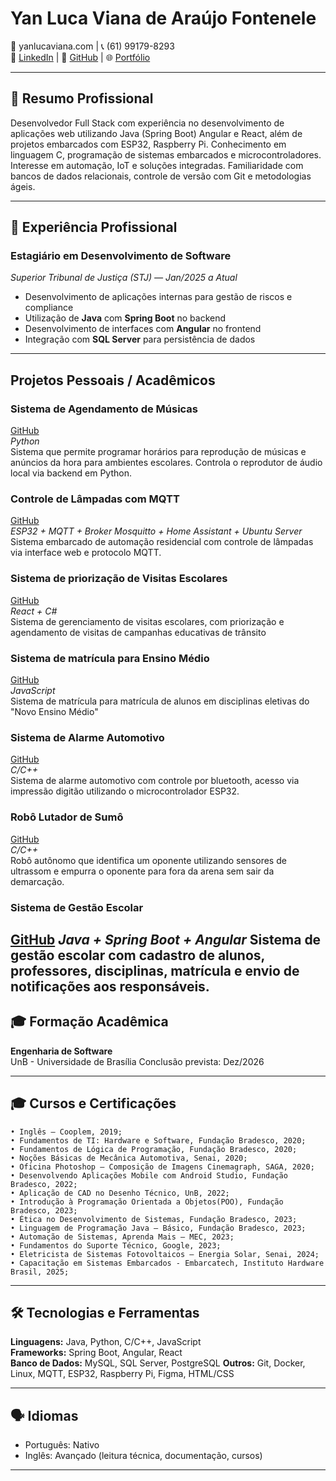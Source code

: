 # **Yan Luca Viana de Araújo Fontenele**

📧 yanlucaviana.com | 📞 (61) 99179-8293  
🔗 [LinkedIn](https://www.linkedin.com/in/yan-luca-060a54209/) | 🐙 [GitHub](https://github.com/yan-luca) | 🌐 [Portfólio](https://github.com/yan-luca/yan-luca)

---

## 🧭 Resumo Profissional

Desenvolvedor Full Stack com experiência no desenvolvimento de aplicações web utilizando Java (Spring Boot) Angular e React, além de projetos embarcados com ESP32, Raspberry Pi. Conhecimento em linguagem C,  programação de sistemas embarcados e microcontroladores. Interesse em automação, IoT e soluções integradas. Familiaridade com bancos de dados relacionais, controle de versão com Git e metodologias ágeis.

---

## 💼 Experiência Profissional


### **Estagiário em Desenvolvimento de Software**  
*Superior Tribunal de Justiça (STJ) — Jan/2025 a Atual*  
- Desenvolvimento de aplicações internas para gestão de riscos e compliance  
- Utilização de **Java** com **Spring Boot** no backend  
- Desenvolvimento de interfaces com **Angular** no frontend  
- Integração com **SQL Server** para persistência de dados  
---

## Projetos Pessoais / Acadêmicos

### **Sistema de Agendamento de Músicas**  
[GitHub](https://github.com/yan-luca/yan-luca/tree/main/Sirene%20Musical)  
*Python*  
Sistema que permite programar horários para reprodução de músicas e anúncios da hora para ambientes escolares. Controla o reprodutor de áudio local via backend em Python.

### **Controle de Lâmpadas com MQTT**  
[GitHub](https://github.com/yan-luca/yan-luca/tree/main/Automacao%20Residencial)  
*ESP32 + MQTT + Broker Mosquitto + Home Assistant + Ubuntu Server*  
Sistema embarcado de automação residencial com controle de lâmpadas via interface web e protocolo MQTT.
### **Sistema de priorização de Visitas Escolares**  
[GitHub](https://github.com/orgs/fga-eps-mds/teams/2023-1-dnit/repositories)  
*React + C#*  
Sistema de gerenciamento de visitas escolares, com priorização e agendamento de visitas de campanhas educativas de trânsito

### **Sistema de matrícula para Ensino Médio**
[GitHub](https://github.com/mdsreq-fga-unb/2023.2-Matriculai)  
*JavaScript*  
Sistema de matrícula para matrícula de alunos em disciplinas eletivas do "Novo Ensino Médio"

### **Sistema de Alarme Automotivo**  
[GitHub](https://github.com/yan-luca/yan-luca/tree/main/Alarme%20Automotivo)  
*C/C++*  
Sistema de alarme automotivo com controle por bluetooth, acesso via impressão digitão  utilizando o microcontrolador ESP32.
### **Robô Lutador de Sumô**
[GitHub](https://github.com/yan-luca/yan-luca/tree/main/Robo%20Sumo)   
*C/C++*  
Robô autônomo que identifica um oponente utilizando sensores de ultrassom e empurra o oponente para fora da arena sem sair da demarcação.

### **Sistema de Gestão Escolar**
[GitHub](https://github.com/carlinn1/EduNotify)
*Java + Spring Boot + Angular*
Sistema de gestão escolar com cadastro de alunos, professores, disciplinas, matrícula e envio de notificações aos responsáveis.
---

## 🎓 Formação Acadêmica

**Engenharia de Software**  
UnB - Universidade de Brasília
Conclusão prevista: Dez/2026

---

## 🎓 Cursos e Certificações

    • Inglês – Cooplem, 2019;
    • Fundamentos de TI: Hardware e Software, Fundação Bradesco, 2020;
    • Fundamentos de Lógica de Programação, Fundação Bradesco, 2020;
    • Noções Básicas de Mecânica Automotiva, Senai, 2020;
    • Oficina Photoshop – Composição de Imagens Cinemagraph, SAGA, 2020;
    • Desenvolvendo Aplicações Mobile com Android Studio, Fundação Bradesco, 2022;
    • Aplicação de CAD no Desenho Técnico, UnB, 2022;
    • Introdução à Programação Orientada a Objetos(POO), Fundação Bradesco, 2023;
    • Ética no Desenvolvimento de Sistemas, Fundação Bradesco, 2023;
    • Linguagem de Programação Java – Básico, Fundação Bradesco, 2023;
    • Automação de Sistemas, Aprenda Mais – MEC, 2023;
    • Fundamentos do Suporte Técnico, Google, 2023;
    • Eletricista de Sistemas Fotovoltaicos – Energia Solar, Senai, 2024;
    • Capacitação em Sistemas Embarcados - Embarcatech, Instituto Hardware Brasil, 2025;
---

## 🛠️ Tecnologias e Ferramentas

**Linguagens:** Java, Python, C/C++, JavaScript  
**Frameworks:** Spring Boot, Angular, React  
**Banco de Dados:** MySQL, SQL Server, PostgreSQL
**Outros:** Git, Docker, Linux, MQTT, ESP32, Raspberry Pi, Figma, HTML/CSS

---

## 🗣️ Idiomas

- Português: Nativo  
- Inglês: Avançado (leitura técnica, documentação, cursos)

---

